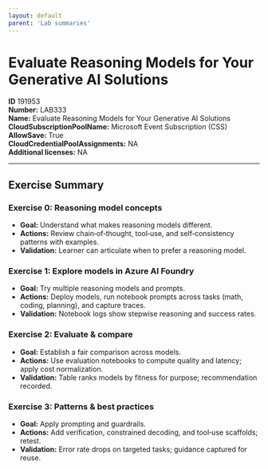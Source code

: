 ```yaml
---
layout: default
parent: 'Lab summaries'
---
```


# Evaluate Reasoning Models for Your Generative AI Solutions

**ID** 191953  
**Number:** LAB333  
**Name:** Evaluate Reasoning Models for Your Generative AI Solutions
**CloudSubscriptionPoolName:** Microsoft Event Subscription (CSS)  
**AllowSave:** True  
**CloudCredentialPoolAssignments:** NA  
**Additional licenses:** NA  

---

## Exercise Summary
### Exercise 0: Reasoning model concepts
- **Goal:** Understand what makes reasoning models different.
- **Actions:** Review chain‑of‑thought, tool‑use, and self‑consistency patterns with examples.
- **Validation:** Learner can articulate when to prefer a reasoning model.

### Exercise 1: Explore models in Azure AI Foundry
- **Goal:** Try multiple reasoning models and prompts.
- **Actions:** Deploy models, run notebook prompts across tasks (math, coding, planning), and capture traces.
- **Validation:** Notebook logs show stepwise reasoning and success rates.

### Exercise 2: Evaluate & compare
- **Goal:** Establish a fair comparison across models.
- **Actions:** Use evaluation notebooks to compute quality and latency; apply cost normalization.
- **Validation:** Table ranks models by fitness for purpose; recommendation recorded.

### Exercise 3: Patterns & best practices
- **Goal:** Apply prompting and guardrails.
- **Actions:** Add verification, constrained decoding, and tool‑use scaffolds; retest.
- **Validation:** Error rate drops on targeted tasks; guidance captured for reuse.
